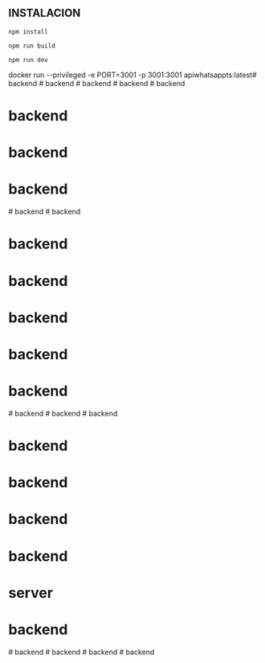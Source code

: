 
## INSTALACION
```
npm install

npm run build

npm run dev
```

docker run --privileged -e PORT=3001 -p 3001:3001 apiwhatsappts:latest# backend
#   b a c k e n d 
 
 #   b a c k e n d 
 
 #   b a c k e n d 
 
 # backend
# backend
# backend
# backend
#   b a c k e n d 
 
 # backend
# backend
# backend
# backend
# backend
# backend
#   b a c k e n d 
 
 #   b a c k e n d 
 
 # backend
# backend
# backend
# backend
# backend
# server
# backend
#   b a c k e n d 
 
 #   b a c k e n d 
 
 #   b a c k e n d 
 
 #   b a c k e n d 
 
 